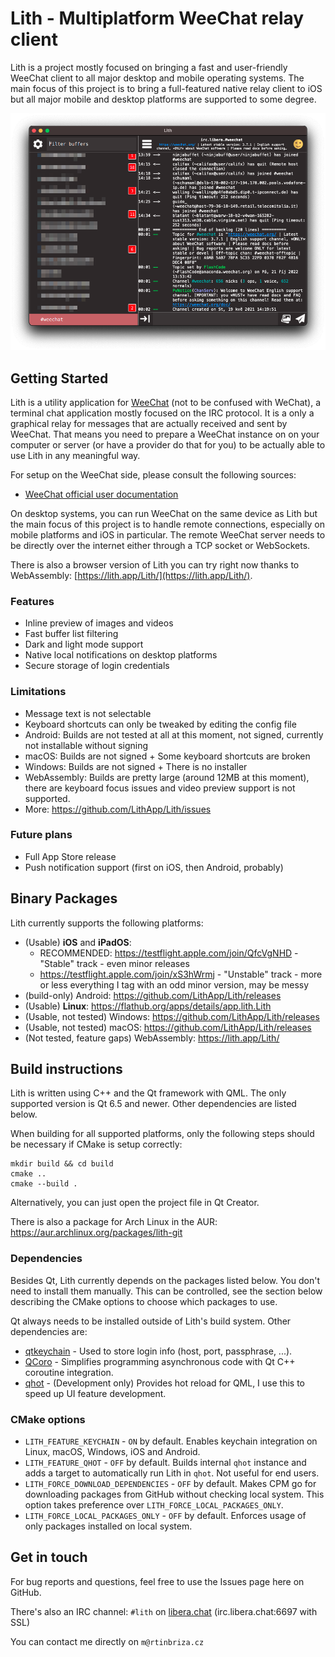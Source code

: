 Lith - Multiplatform WeeChat relay client
====

Lith is a project mostly focused on bringing a fast and user-friendly WeeChat client to all major desktop and mobile
operating systems. The main focus of this project is to bring a full-featured native relay client to iOS but all major
mobile and desktop platforms are supported to some degree.

![Lith in Linux](https://github.com/LithApp/LithApp.github.io/raw/main/assets/main.png)

## Getting Started

Lith is a utility application for [WeeChat](https://weechat.org) (not to be confused with WeChat), a terminal chat
application mostly focused on the IRC protocol. It is a only a graphical relay for messages that are actually received
and sent by WeeChat. That means you need to prepare a WeeChat instance on on your computer or server (or have a
provider do that for you) to be actually able to use Lith in any meaningful way.

For setup on the WeeChat side, please consult the following sources:
 - [WeeChat official user documentation](https://weechat.org/files/doc/stable/weechat_user.en.html#relay_plugin)

On desktop systems, you can run WeeChat on the same device as Lith but the main focus of this project is to handle
remote connections, especially on mobile platforms and iOS in particular. The remote WeeChat server needs to be
directly over the internet either through a TCP socket or WebSockets.

There is also a browser version of Lith you can try right now thanks to WebAssembly: [https://lith.app/Lith/](https://lith.app/Lith/).

### Features

- Inline preview of images and videos
- Fast buffer list filtering
- Dark and light mode support
- Native local notifications on desktop platforms
- Secure storage of login credentials

### Limitations

- Message text is not selectable
- Keyboard shortcuts can only be tweaked by editing the config file
- Android: Builds are not tested at all at this moment, not signed, currently not installable without signing
- macOS: Builds are not signed + Some keyboard shortcuts are broken
- Windows: Builds are not signed + There is no installer
- WebAssembly: Builds are pretty large (around 12MB at this moment), there are keyboard focus issues and video preview support is not supported.
- More: https://github.com/LithApp/Lith/issues

### Future plans

- Full App Store release
- Push notification support (first on iOS, then Android, probably)

## Binary Packages

Lith currently supports the following platforms:
 - (Usable) **iOS** and **iPadOS**:
    - RECOMMENDED: https://testflight.apple.com/join/QfcVgNHD - "Stable" track - even minor releases
    - https://testflight.apple.com/join/xS3hWrmj - "Unstable" track - more or less everything I tag with an odd minor version, may be messy
 - (build-only) Android: https://github.com/LithApp/Lith/releases
 - (Usable) **Linux**: https://flathub.org/apps/details/app.lith.Lith
 - (Usable, not tested) Windows: https://github.com/LithApp/Lith/releases
 - (Usable, not tested) macOS: https://github.com/LithApp/Lith/releases
 - (Not tested, feature gaps) WebAssembly: https://lith.app/Lith/


## Build instructions

Lith is written using C++ and the Qt framework with QML. The only supported version is Qt 6.5 and newer. Other
dependencies are listed below.

When building for all supported platforms, only the following steps should be necessary if CMake is setup correctly:

```
mkdir build && cd build
cmake ..
cmake --build .
```

Alternatively, you can just open the project file in Qt Creator.

There is also a package for Arch Linux in the AUR: https://aur.archlinux.org/packages/lith-git

### Dependencies

Besides Qt, Lith currently depends on the packages listed below. You don't need to install them manually. This can be
controlled, see the section below describing the CMake options to choose which packages to use.

Qt always needs to be installed outside of Lith's build system. Other dependencies are:

- [qtkeychain](https://github.com/frankosterfeld/qtkeychain/) - Used to store login info (host, port, passphrase, ...).
- [QCoro](https://github.com/danvratil/qcoro) - Simplifies programming asynchronous code with Qt C++ coroutine
                                                integration.
- [qhot](https://github.com/patrickelectric/qhot) - (Development only) Provides hot reload for QML, I use this to speed
                                                     up UI feature development.

### CMake options

- `LITH_FEATURE_KEYCHAIN` - `ON` by default. Enables keychain integration on Linux, macOS, Windows, iOS and Android.
- `LITH_FEATURE_QHOT` - `OFF` by default. Builds internal `qhot` instance and adds a target to automatically run Lith
                        in `qhot`. Not useful for end users.
- `LITH_FORCE_DOWNLOAD_DEPENDENCIES` - `OFF` by default. Makes CPM go for downloading packages from
                                       GitHub without checking local system. This option takes preference over
                                       `LITH_FORCE_LOCAL_PACKAGES_ONLY`.
- `LITH_FORCE_LOCAL_PACKAGES_ONLY` - `OFF` by default. Enforces usage of only packages installed on local
                                     system.

## Get in touch

For bug reports and questions, feel free to use the Issues page here on GitHub.

There's also an IRC channel: `#lith` on [libera.chat](https://libera.chat) (irc.libera.chat:6697 with SSL)

You can contact me directly on `m@rtinbriza.cz`
